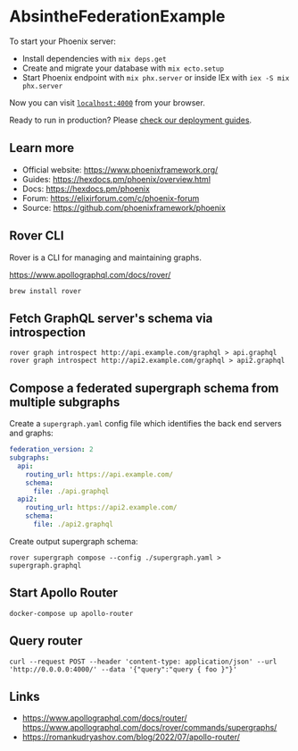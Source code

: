 # AbsintheFederationExample

To start your Phoenix server:

  * Install dependencies with `mix deps.get`
  * Create and migrate your database with `mix ecto.setup`
  * Start Phoenix endpoint with `mix phx.server` or inside IEx with `iex -S mix phx.server`

Now you can visit [`localhost:4000`](http://localhost:4000) from your browser.

Ready to run in production? Please [check our deployment guides](https://hexdocs.pm/phoenix/deployment.html).

## Learn more

  * Official website: https://www.phoenixframework.org/
  * Guides: https://hexdocs.pm/phoenix/overview.html
  * Docs: https://hexdocs.pm/phoenix
  * Forum: https://elixirforum.com/c/phoenix-forum
  * Source: https://github.com/phoenixframework/phoenix

## Rover CLI

Rover is a CLI for managing and maintaining graphs.

https://www.apollographql.com/docs/rover/

```command
brew install rover
```

## Fetch GraphQL server's schema via introspection
```console
rover graph introspect http://api.example.com/graphql > api.graphql
rover graph introspect http://api2.example.com/graphql > api2.graphql
```

## Compose a federated supergraph schema from multiple subgraphs

Create a `supergraph.yaml` config file which identifies the back end servers
and graphs:

```yaml
federation_version: 2
subgraphs:
  api:
    routing_url: https://api.example.com/
    schema:
      file: ./api.graphql
  api2:
    routing_url: https://api2.example.com/
    schema:
      file: ./api2.graphql
```

Create output supergraph schema:

```console
rover supergraph compose --config ./supergraph.yaml > supergraph.graphql
```

## Start Apollo Router

```console
docker-compose up apollo-router
```

## Query router

```console
curl --request POST --header 'content-type: application/json' --url 'http://0.0.0.0:4000/' --data '{"query":"query { foo }"}'
```

## Links
* https://www.apollographql.com/docs/router/
https://www.apollographql.com/docs/rover/commands/supergraphs/
* https://romankudryashov.com/blog/2022/07/apollo-router/
